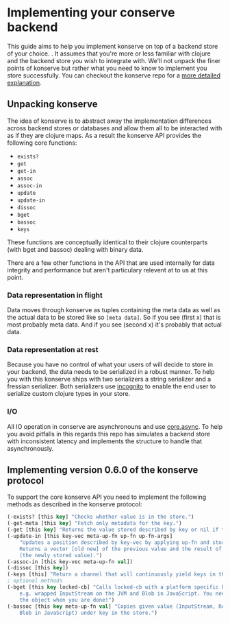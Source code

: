 # Implementing your conserve backend

This guide aims to help you implement konserve on top of a backend store of your choice. . It assumes that you're more or less familiar with clojure and the backend store you wish to integrate with. We'll not unpack the finer points of konserve but rather what you need to know to implement you store successfully. You can checkout the konserve repo for a [more detailed explanation](https://github.com/replikativ/konserve/blob/feature_metadata_support/doc/backend.org).

## Unpacking konserve
The idea of konserve is to abstract away the implementation differences across backend stores or databases and allow them all to be interacted with as if they are clojure maps. As a result the konserve API provides the following core functions:

- `exists?`
- `get` 
- `get-in`
- `assoc`
- `assoc-in`
- `update`
- `update-in`
- `dissoc`
- `bget`
- `bassoc`
- `keys`

These functions are conceptually identical to their clojure counterparts (with bget and bassoc) dealing with binary data. 

There are a few other functions in the API that are used internally for data integrity and performance but aren't particulary relevent at to us at this point. 

### Data representation in flight
Data moves through konserve as tuples containing the meta data as well as the actual data to be stored like so `[meta data]`. 
So if you see (first x) that is most probably meta data. And if you see (second x) it's probably that actual data.

### Data representation at rest
Because you have no control of what your users of will decide to store in your backend, the data needs to be serialized in a robust manner. To help you with this konserve ships with two serializers a string serializer and a fressian serializer. Both serializers use [incognito](https://github.com/replikativ/incognito) to enable the end user to serialize custom clojure types in your store. 

### I/O
All IO operation in conserve are asynchronouns and use [core.async](https://github.com/clojure/core.async). To help you avoid pitfalls in this regards this repo has simulates a backend store with inconsistent latency and implements the structure to handle that asynchronously. 

## Implementing version 0.6.0 of the konserve protocol
To support the core konserve API you need to implement the following methods as described in the konserve protocol: 
```clojure
(-exists? [this key] "Checks whether value is in the store.")
(-get-meta [this key] "Fetch only metadata for the key.")
(-get [this key] "Returns the value stored described by key or nil if the path is not resolvable.")
(-update-in [this key-vec meta-up-fn up-fn up-fn-args]
    "Updates a position described by key-vec by applying up-fn and storing the result atomically.    
    Returns a vector [old new] of the previous value and the result of applying up-fn 
    (the newly stored value).")
(-assoc-in [this key-vec meta-up-fn val]) 
(-dissoc [this key]) 
(-keys [this] "Return a channel that will continuously yield keys in this store.")
; optional methods
(-bget [this key locked-cb] "Calls locked-cb with a platform specific binary representation inside the lock,   
    e.g. wrapped InputStream on the JVM and Blob in JavaScript. You need to properly close/dispose 
    the object when you are done!")
(-bassoc [this key meta-up-fn val] "Copies given value (InputStream, Reader, File, byte[] or String on JVM, 
    Blob in JavaScript) under key in the store.")
```




